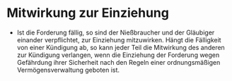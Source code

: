 # Mitwirkung zur Einziehung

- Ist die Forderung fällig, so sind der Nießbraucher und der Gläubiger einander verpflichtet, zur Einziehung mitzuwirken. Hängt die Fälligkeit von einer Kündigung ab, so kann jeder Teil die Mitwirkung des anderen zur Kündigung verlangen, wenn die Einziehung der Forderung wegen Gefährdung ihrer Sicherheit nach den Regeln einer ordnungsmäßigen Vermögensverwaltung geboten ist.

